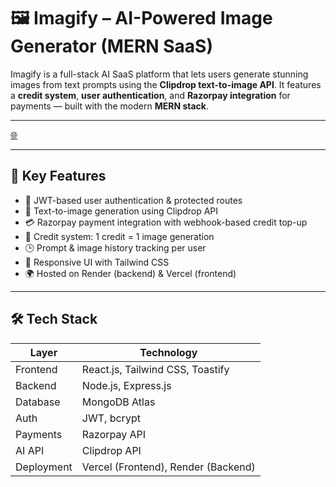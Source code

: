 # 🖼️ Imagify – AI-Powered Image Generator (MERN SaaS)

Imagify is a full-stack AI SaaS platform that lets users generate stunning images from text prompts using the **Clipdrop text-to-image API**. It features a **credit system**, **user authentication**, and **Razorpay integration** for payments — built with the modern **MERN stack**.

---


[🌐](https://imagify-ai-image-kappa.vercel.app/)

---

## 🚀 Key Features

- 🔐 JWT-based user authentication & protected routes
- 🧠 Text-to-image generation using Clipdrop API
- 💳 Razorpay payment integration with webhook-based credit top-up
- 🔄 Credit system: 1 credit = 1 image generation
- 🕒 Prompt & image history tracking per user
- 📱 Responsive UI with Tailwind CSS
- 🌍 Hosted on Render (backend) & Vercel (frontend)

---

## 🛠️ Tech Stack

| Layer        | Technology                  |
|--------------|------------------------------|
| Frontend     | React.js, Tailwind CSS, Toastify |
| Backend      | Node.js, Express.js          |
| Database     | MongoDB Atlas                |
| Auth         | JWT, bcrypt                  |
| Payments     | Razorpay API                   |
| AI API       | Clipdrop API                 |
| Deployment   | Vercel (Frontend), Render (Backend) |
